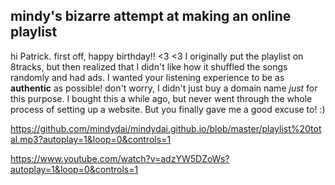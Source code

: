 ## mindy's bizarre attempt at making an online playlist

hi Patrick. first off, happy birthday!! <3 <3 I originally put the playlist on 8tracks, but then realized that I didn't like how it shuffled the songs randomly and had ads. I wanted your listening experience to be as **authentic** as possible! don't worry, I didn't just buy a domain name _just_ for this purpose. I bought this a while ago, but never went through the whole process of setting up a website. But you finally gave me a good excuse to! :)


https://github.com/mindydai/mindydai.github.io/blob/master/playlist%20total.mp3?autoplay=1&loop=0&controls=1


https://www.youtube.com/watch?v=adzYW5DZoWs?autoplay=1&loop=0&controls=1
